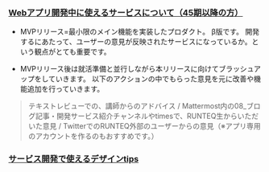 ### [Webアプリ開発中に使えるサービスについて（45期以降の方）](https://school.runteq.jp/v2/mypage/helps/articles/how_to_solve_web_application?gretel_word=Web%E3%82%A2%E3%83%97%E3%83%AA%E9%96%A2%E9%80%A3)
- MVPリリース=最小限のメイン機能を実装したプロダクト。 β版です。
開発するにあたって、ユーザーの意見が反映されたサービスになっているか。という観点がとても重要です。

- MVPリリース後は就活準備と並行しながら本リリースに向けてブラッシュアップをしていきます。
以下のアクションの中でもらった意見を元に改善や機能追加を行っていきます。
> テキストレビューでの、講師からのアドバイス / Mattermost内の08_ブログ記事・開発サービス紹介チャンネルやtimesで、RUNTEQ生からいただいた意見 / TwitterでのRUNTEQ外部のユーザーからの意見（※アプリ専用のアカウントを作るのもおすすめです。）

### [サービス開発で使えるデザインtips](https://school.runteq.jp/v2/mypage/helps/articles/design_tips?gretel_word=Web%E3%82%A2%E3%83%97%E3%83%AA%E9%96%A2%E9%80%A3)
